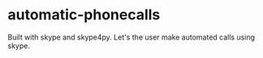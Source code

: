 # automatic-phonecalls
Built with skype and skype4py. Let's the user make automated calls using skype.
